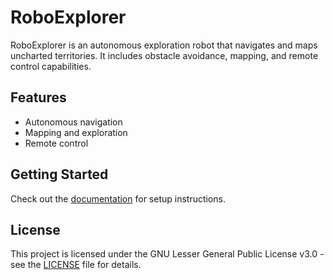 # RoboExplorer

RoboExplorer is an autonomous exploration robot that navigates and maps uncharted territories. It includes obstacle avoidance, mapping, and remote control capabilities.

## Features
- Autonomous navigation
- Mapping and exploration
- Remote control

## Getting Started
Check out the [documentation](docs/user_manual.md) for setup instructions.

## License
This project is licensed under the GNU Lesser General Public License v3.0 - see the [LICENSE](LICENSE) file for details.
